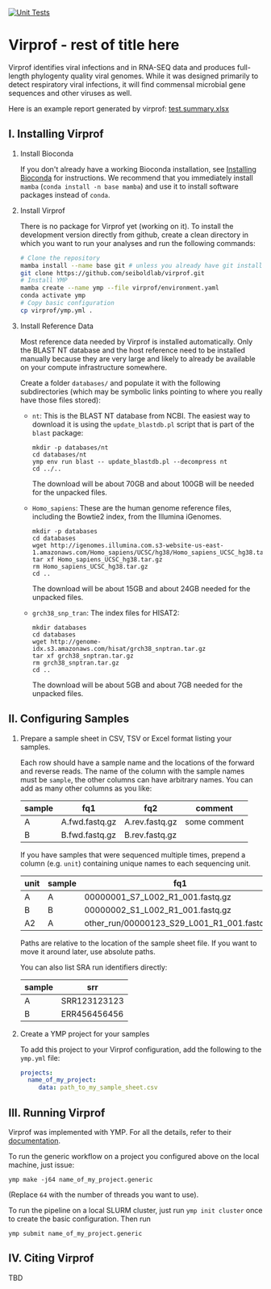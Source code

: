 [![Unit Tests](https://github.com/seiboldlab/virprof/actions/workflows/main.yml/badge.svg)](https://github.com/seiboldlab/virprof/actions/workflows/main.yml)

Virprof - rest of title here
============================

Virprof identifies viral infections and in RNA-SEQ data and produces full-length phylogenty quality viral genomes. While it was designed primarily to detect respiratory viral infections, it will find commensal microbial gene sequences and other viruses as well.

Here is an example report generated by virprof: [test.summary.xlsx](https://github.com/seiboldlab/virprof/raw/master/doc/test.summary.xlsx)


I. Installing Virprof
---------------------

1. Install Bioconda

   If you don't already have a working Bioconda installation, see [Installing Bioconda](https://bioconda.github.io/user/install.html#install-conda) for instructions. We recommend that you immediately install `mamba` (`conda install -n base mamba`) and use it to install software packages instead of `conda`. 

2. Install Virprof

   There is no package for Virprof yet (working on it). To install the development version directly from github, create a clean directory in which you want to run your analyses and run the following commands:

   ```bash
   # Clone the repository
   mamba install --name base git # unless you already have git installed
   git clone https://github.com/seiboldlab/virprof.git
   # Install YMP
   mamba create --name ymp --file virprof/environment.yaml
   conda activate ymp
   # Copy basic configuration
   cp virprof/ymp.yml .
   ```

3. Install Reference Data

   Most reference data needed by Virprof is installed automatically. Only the BLAST NT database and the host reference need to be installed manually because they are very large and likely to already be available on your compute infrastructure somewhere.
   
   Create a folder `databases/` and populate it with the following subdirectories (which may be symbolic links pointing to where you really have those files stored):
   - `nt`: This is the BLAST NT database from NCBI. The easiest way to download it is using the `update_blastdb.pl` script that is part of the `blast` package:

     ```
     mkdir -p databases/nt
     cd databases/nt
     ymp env run blast -- update_blastdb.pl --decompress nt
     cd ../..
     ```
     
     The download will be about 70GB and about 100GB will be needed for the unpacked files.
     
   - `Homo_sapiens`: These are the human genome reference files, including the Bowtie2 index, from the Illumina iGenomes.

     ```
     mkdir -p databases
     cd databases
     wget http://igenomes.illumina.com.s3-website-us-east-1.amazonaws.com/Homo_sapiens/UCSC/hg38/Homo_sapiens_UCSC_hg38.tar.gz
     tar xf Homo_sapiens_UCSC_hg38.tar.gz
     rm Homo_sapiens_UCSC_hg38.tar.gz
     cd ..
     ```
     
     The download will be about 15GB and about 24GB needed for the unpacked files.
     
   - `grch38_snp_tran`: The index files for HISAT2:

     ```
     mkdir databases
     cd databases
     wget http://genome-idx.s3.amazonaws.com/hisat/grch38_snptran.tar.gz
     tar xf grch38_snptran.tar.gz
     rm grch38_snptran.tar.gz
     cd ..
     ```
     
     The download will be about 5GB and about 7GB needed for the unpacked files.

II. Configuring Samples
-----------------------

1. Prepare a sample sheet in CSV, TSV or Excel format listing your samples.

   Each row should have a sample name and the locations of the forward and reverse reads. The name of the column with the sample names must be `sample`, the other columns can have arbitrary names. You can add as many other columns as you like:
   
   |sample|fq1|fq2|comment|
   |-|-|-|-|
   |A|A.fwd.fastq.gz|A.rev.fastq.gz|some comment|
   |B|B.fwd.fastq.gz|B.rev.fastq.gz||
   
   If you have samples that were sequenced multiple times, prepend a column (e.g. `unit`) containing unique names to each sequencing unit. 
   
   |unit|sample|fq1|fq2|
   |-|-|-|-|
   |A|A|00000001_S7_L002_R1_001.fastq.gz|00000001_S7_L002_R2_001.fastq.gz|
   |B|B|00000002_S1_L002_R1_001.fastq.gz|00000002_S1_L002_R2_001.fastq.gz|
   |A2|A|other_run/00000123_S29_L001_R1_001.fastq.gz|other_run/00000123_S29_L001_R2_001.fastq.gz|
   
   Paths are relative to the location of the sample sheet file. If you want to move it around later, use absolute paths. 
   
   You can also list SRA run identifiers directly:
   
   |sample|srr|
   |-|-|
   |A|SRR123123123|
   |B|ERR456456456|
   
2. Create a YMP project for your samples

   To add this project to your Virprof configuration, add the following to the `ymp.yml` file:

   ```yaml
   projects:
     name_of_my_project:
        data: path_to_my_sample_sheet.csv
   ```

III. Running Virprof
--------------------

Virprof was implemented with YMP. For all the details, refer to their [documentation](https://ymp.readthedocs.io).

To run the generic workflow on a project you configured above on the local machine, just issue:

```
ymp make -j64 name_of_my_project.generic
```

(Replace `64` with the number of threads you want to use).

To run the pipeline on a local SLURM cluster, just run `ymp init cluster` once to create the basic configuration. Then run 

```
ymp submit name_of_my_project.generic
```

IV. Citing Virprof
------------------

TBD
